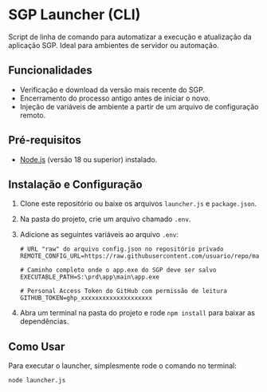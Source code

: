 # SGP Launcher (CLI)

Script de linha de comando para automatizar a execução e atualização da aplicação SGP. Ideal para ambientes de servidor ou automação.

## Funcionalidades

- Verificação e download da versão mais recente do SGP.
- Encerramento do processo antigo antes de iniciar o novo.
- Injeção de variáveis de ambiente a partir de um arquivo de configuração remoto.

## Pré-requisitos

- [Node.js](https://nodejs.org/ ) (versão 18 ou superior) instalado.

## Instalação e Configuração

1.  Clone este repositório ou baixe os arquivos `launcher.js` e `package.json`.
2.  Na pasta do projeto, crie um arquivo chamado `.env`.
3.  Adicione as seguintes variáveis ao arquivo `.env`:

    ```env
    # URL "raw" do arquivo config.json no repositório privado
    REMOTE_CONFIG_URL=https://raw.githubusercontent.com/usuario/repo/main/config.json

    # Caminho completo onde o app.exe do SGP deve ser salvo
    EXECUTABLE_PATH=S:\prd\app\main\app.exe

    # Personal Access Token do GitHub com permissão de leitura
    GITHUB_TOKEN=ghp_xxxxxxxxxxxxxxxxxxxx
    ```
4.  Abra um terminal na pasta do projeto e rode `npm install` para baixar as dependências.

## Como Usar

Para executar o launcher, simplesmente rode o comando no terminal:

```bash
node launcher.js
